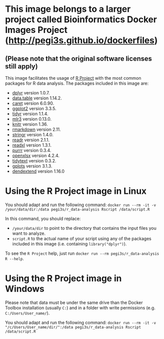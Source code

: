 # This image belongs to a larger project called Bioinformatics Docker Images Project (http://pegi3s.github.io/dockerfiles)
## (Please note that the original software licenses still apply)

This image facilitates the usage of [R Project](https://www.r-project.org/) with the most common packages for R data analysis. The packages included in this image are:
- [dplyr](https://cran.r-project.org/web/packages/dplyr/index.html) version 1.0.7.
- [data.table](https://cran.r-project.org/web/packages/data.table/index.html) version 1.14.2.
- [caret](https://cran.r-project.org/web/packages/caret/index.html) version 6.0.90.
- [ggplot2](https://cran.r-project.org/web/packages/ggplot2/index.html) version 3.3.5.
- [tidyr](https://cran.r-project.org/web/packages/tidyr/index.html) version 1.1.4.
- [mlr3](https://cran.r-project.org/web/packages/mlr3/index.html) version 0.13.0.
- [knitr](https://cran.r-project.org/web/packages/knitr/index.html) version 1.36.
- [rmarkdown](https://cran.r-project.org/web/packages/rmarkdown/index.html) version 2.11.
- [stringr](https://cran.r-project.org/web/packages/stringr/index.html) version 1.4.0.
- [readr](https://cran.r-project.org/web/packages/readr/index.html) version 2.1.1.
- [readxl](https://cran.r-project.org/web/packages/readxl/index.html) version 1.3.1.
- [purrr](https://cran.r-project.org/web/packages/purrr/index.html) version 0.3.4.
- [openxlsx](https://cran.r-project.org/web/packages/openxlsx/index.html) version 4.2.4.
- [tidytext](https://cran.r-project.org/web/packages/tidytext/index.html) version 0.3.2.
- [gplots](https://cran.r-project.org/web/packages/gplots/index.html) version 3.1.3.
- [dendextend](https://cran.r-project.org/web/packages/dendextend/index.html) version 1.16.0

# Using the R Project image in Linux

You should adapt and run the following command: `docker run --rm -it -v /your/data/dir:/data pegi3s/r_data-analysis Rscript /data/script.R`

In this command, you should replace:
- `/your/data/dir` to point to the directory that contains the input files you want to analyze.
- `script.R` to the actual name of your script using any of the packages included in this image (i.e. containing `library("dplyr")`).

To see the `R Project` help, just run `docker run --rm pegi3s/r_data-analysis R --help`.

# Using the R Project image in Windows

Please note that data must be under the same drive than the Docker Toolbox installation (usually `C:`) and in a folder with write permissions (e.g. `C:/Users/User_name/`).

You should adapt and run the following command: `docker run --rm -it -v "/c/Users/User_name/dir/":/data pegi3s/r_data-analysis Rscript /data/script.R`
